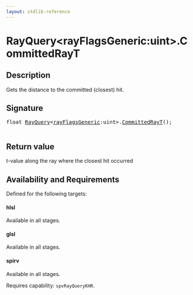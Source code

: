 ```yaml
---
layout: stdlib-reference
---
```


# RayQuery\<rayFlagsGeneric:uint\>\.CommittedRayT

## Description

Gets the distance to the committed (closest) hit.



## Signature 

<pre>
<span class="code_keyword">float</span> <a href="../types/rayquery-03/index" class="code_type">RayQuery</a>&lt;<a href="../types/rayquery-03/index#decl-rayFlagsGeneric" class="code_var">rayFlagsGeneric</a>:<span class="code_keyword">uint</span>&gt;.<a href="committedrayt-09c">CommittedRayT</a>();

</pre>

## Return value
t-value along the ray where the closest hit occurred


## Availability and Requirements

Defined for the following targets:

#### hlsl
Available in all stages.

#### glsl
Available in all stages.

#### spirv
Available in all stages.

Requires capability: `spvRayQueryKHR`.


